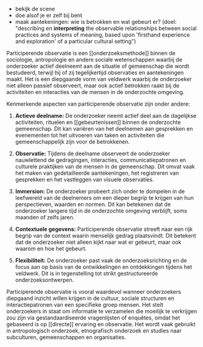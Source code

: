 - bekijk de scene 
- doe alsof je er zelf bij bent
- maak aantekeningen: wie is betrokken en wat gebeurt er?
(doel: "describing en **interpreting** the observable relationships between social practices and systems of meaning, based upon 'firsthand experience and exploration' of a particular cultural setting")


Participerende observatie is een [[onderzoeksmethode]] binnen de sociologie, antropologie en andere sociale wetenschappen waarbij de onderzoeker actief deelneemt aan de situatie of gemeenschap die wordt bestudeerd, terwijl hij of zij tegelijkertijd observaties en aantekeningen maakt. Het is een diepgaande vorm van veldwerk waarbij de onderzoeker niet alleen passief observeert, maar ook actief betrokken raakt bij de activiteiten en interacties van de mensen in de onderzochte omgeving.

Kenmerkende aspecten van participerende observatie zijn onder andere:

1. **Actieve deelname:** De onderzoeker neemt actief deel aan de dagelijkse activiteiten, rituelen en [[gebeurtenissen]] binnen de onderzochte gemeenschap. Dit kan variëren van het deelnemen aan gesprekken en evenementen tot het uitvoeren van taken en activiteiten die gemeenschappelijk zijn voor de betrokkenen.
    
2. **Observatie:** Tijdens de deelname observeert de onderzoeker nauwlettend de gedragingen, interacties, communicatiepatronen en culturele praktijken van de mensen in de gemeenschap. Dit omvat vaak het maken van gedetailleerde aantekeningen, het registreren van gesprekken en het vastleggen van visuele observaties.
    
3. **Immersion:** De onderzoeker probeert zich onder te dompelen in de leefwereld van de deelnemers om een dieper begrip te krijgen van hun perspectieven, waarden en normen. Dit kan betekenen dat de onderzoeker langere tijd in de onderzochte omgeving verblijft, soms maanden of zelfs jaren.
    
4. **Contextuele gegevens:** Participerende observatie streeft naar een rijk begrip van de context waarin menselijk gedrag plaatsvindt. Dit betekent dat de onderzoeker niet alleen kijkt naar wat er gebeurt, maar ook waarom en hoe het gebeurt.
    
5. **Flexibiliteit:** De onderzoeker past vaak de onderzoeksrichting en de focus aan op basis van de ontwikkelingen en ontdekkingen tijdens het veldwerk. Dit is in tegenstelling tot strikt gestructureerde onderzoeksontwerpen.
    

Participerende observatie is vooral waardevol wanneer onderzoekers diepgaand inzicht willen krijgen in de cultuur, sociale structuren en interactiepatronen van een specifieke groep mensen. Het stelt onderzoekers in staat om informatie te verzamelen die moeilijk te verkrijgen zou zijn via gestandaardiseerde vragenlijsten of enquêtes, omdat het gebaseerd is op [[directe]] ervaring en observatie. Het wordt vaak gebruikt in antropologisch onderzoek, etnografisch onderzoek en studies naar subculturen, gemeenschappen en organisaties.